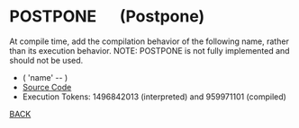 # POSTPONE &emsp; (Postpone)
At compile time, add the compilation behavior of the following name, rather than its execution behavior. NOTE: POSTPONE is not fully implemented and should not be used.
* ( 'name' -- )
* [Source Code](../words/core/Postpone.cs)
* Execution Tokens: 1496842013 (interpreted) and 959971101 (compiled)


[BACK](builtins.md#Postpone)
